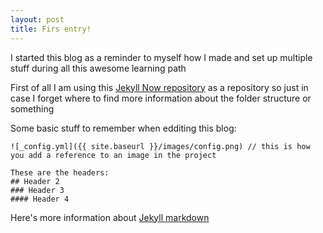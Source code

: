 ```yaml
---
layout: post
title: Firs entry!
---
```


I started this blog as a reminder to myself how I made and set up multiple stuff during all this awesome learning path

First of all I am using this [Jekyll Now repository](https://github.com/barryclark/jekyll-now) as a repository so just in case I forget where to find more information about the folder structure or something

Some basic stuff to remember when edditing this blog:

```
![_config.yml]({{ site.baseurl }}/images/config.png) // this is how you add a reference to an image in the project

These are the headers:
## Header 2 
### Header 3
#### Header 4

```
Here's more information about  [Jekyll markdown](http://www.jekyllnow.com/Markdown-Style-Guide/)